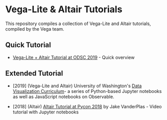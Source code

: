 # Vega-Lite & Altair Tutorials

This repository compiles a collection of Vega-Lite and Altair tutorials, compiled by the Vega team. 

## Quick Tutorial

- [Vega-Lite + Altair Tutorial at ODSC 2019](https://github.com/vega/tutorials/tree/master/odsc2019) - Quick overview


## Extended Tutorial

- [2019] (Vega-Lite and Altair) University of Washington's [Data Visualization Curriculum](https://github.com/uwdata/visualization-curriculum)- a series of Python-based Jupyter notebooks as well as JavaScript notebooks on Observable. 

- [2018] (Altair) [Altair Tutorial at Pycon 2018](https://github.com/altair-viz/altair-tutorial) by Jake VanderPlas - Video tutorial with Jupyter notebooks
